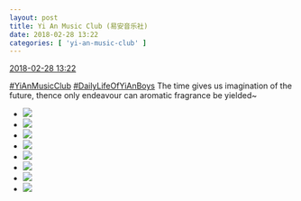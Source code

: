 ```yaml
---
layout: post
title: Yi An Music Club (易安音乐社)
date: 2018-02-28 13:22
categories: [ 'yi-an-music-club' ]
---
```


<div class="weibo-info">
  <a href="https://weibo.com/6094546964/G5ciR2ve1">2018-02-28 13:22</a>
</div>

[#YiAnMusicClub](https://weibo.com/p/100808beae2e3e05b17b64f63ebedca39f19b2/super_index) [#DailyLifeOfYiAnBoys](https://weibo.com/p/100808bf13d14673176f6dffac5481debd621e) The time gives us imagination of the future, thence only endeavour can aromatic fragrance be yielded~

<!-- more -->

<ul class="weibo-pic-list-3">
  <li class="weibo-pic">
    <a href="http://wx4.sinaimg.cn/mw690/006Es64Aly1fow3bnx8waj31su2p8e82.jpg"><img src="http://wx4.sinaimg.cn/thumb150/006Es64Aly1fow3bnx8waj31su2p8e82.jpg"/></a>
  </li>
  <li class="weibo-pic">
    <a href="http://wx3.sinaimg.cn/mw690/006Es64Aly1fow3brffioj31su2p8u0y.jpg"><img src="http://wx3.sinaimg.cn/thumb150/006Es64Aly1fow3brffioj31su2p8u0y.jpg"/></a>
  </li>
  <li class="weibo-pic">
    <a href="http://wx3.sinaimg.cn/mw690/006Es64Aly1fow3bwh2pfj31su2p8u0z.jpg"><img src="http://wx3.sinaimg.cn/thumb150/006Es64Aly1fow3bwh2pfj31su2p8u0z.jpg"/></a>
  </li>
  <li class="weibo-pic">
    <a href="http://wx1.sinaimg.cn/mw690/006Es64Aly1fow3c490tpj33vc2kwhdw.jpg"><img src="http://wx1.sinaimg.cn/thumb150/006Es64Aly1fow3c490tpj33vc2kwhdw.jpg"/></a>
  </li>
  <li class="weibo-pic">
    <a href="http://wx4.sinaimg.cn/mw690/006Es64Aly1fow3c9alvlj31oo2p8kjn.jpg"><img src="http://wx4.sinaimg.cn/thumb150/006Es64Aly1fow3c9alvlj31oo2p8kjn.jpg"/></a>
  </li>
  <li class="weibo-pic">
    <a href="http://wx2.sinaimg.cn/mw690/006Es64Aly1fow3ccpmo4j31st2p8hdu.jpg"><img src="http://wx2.sinaimg.cn/thumb150/006Es64Aly1fow3ccpmo4j31st2p8hdu.jpg"/></a>
  </li>
  <li class="weibo-pic">
    <a href="http://wx3.sinaimg.cn/mw690/006Es64Aly1fow3cgxam9j31sv2p8hdv.jpg"><img src="http://wx3.sinaimg.cn/thumb150/006Es64Aly1fow3cgxam9j31sv2p8hdv.jpg"/></a>
  </li>
  <li class="weibo-pic">
    <a href="http://wx3.sinaimg.cn/mw690/006Es64Aly1fow3ck0j4fj31st2p87wi.jpg"><img src="http://wx3.sinaimg.cn/thumb150/006Es64Aly1fow3ck0j4fj31st2p87wi.jpg"/></a>
  </li>
</ul>

